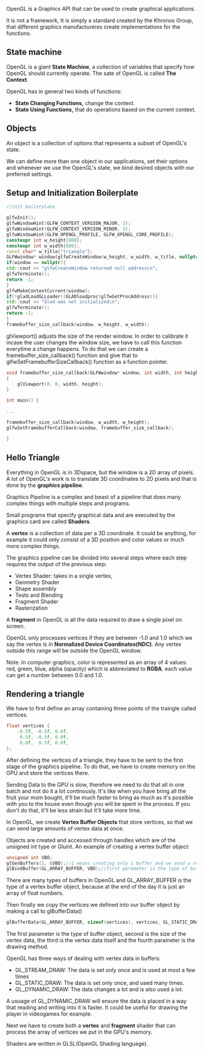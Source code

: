 OpenGL is a Graphics API that can be used to create graphical applications.

It is not a framework, It is simply a standard created by the Khronos Group, that different graphics manufactureres create implementations for the functions.

## State machine

OpenGL is a giant **State Machine**, a collection of variables that specify how OpenGL should currently operate. The sate of OpenGL is called **The Context**.

OpenGL has in general two kinds of functions:

* **State Changing Functions,** change the context.
* **State Using Functions,** that do operations based on the current context.


## Objects

An object is a collection of options that represents a subset of OpenGL's state.

We can define more than one object in our applications, set their options and whenever we use the OpenGL's state, we bind desired objects with our preferred settings. 

## Setup and Initialization Boilerplate

```C++
//init boilerplate

glfwInit();
glfwWindowHint(GLFW_CONTEXT_VERSION_MAJOR, 3);
glfwWindowHint(GLFW_CONTEXT_VERSION_MINOR, 3);
glfwWindowHint(GLFW_OPENGL_PROFILE, GLFW_OPENGL_CORE_PROFILE);
constexpr int w_height{800};
constexpr int w_width{600};
const char* w_title{"triangle"};
GLFWwindow* window{glfwCreateWindow(w_height, w_width, w_title, nullptr, nullptr)};
if(window == nullptr){
std::cout << "glfwCreateWindow returned null address\n";
glfwTerminate();
return -1;
}
glfwMakeContextCurrent(window);
if(!gladLoadGLLoader((GLADloadproc)glfwGetProcAddress)){
std::cout << "Glad was not initialized\n";
glfwTerminate();
return -1;
}
framebuffer_size_callback(window, w_height, w_width);
```

glViewport() adjusts the size of the render window. In order to calibrate it incase the user changes the window size, we have to call this function everytime a change happens. To do that we can create a framebuffer_size_callback() function and give that to glfwSetFramebufferSizeCallback() function as a function pointer.

```C++
void framebuffer_size_callback(GLFWwindow* window, int width, int height)
{
	glViewport(0, 0, width, height);
}

int main() {

...

framebuffer_size_callback(window, w_width, w_height);
glfwSetFramebufferCallback(window, framebuffer_size_callback);

}

```

## Hello Triangle

Everything in OpenGL is in 3Dspace, but the window is a 2D array of pixels. A lot of OpenGL's work is to translate 3D coordinates to 2D pixels and that is done by the **graphics pipeline**.

Graphics Pipeline is a complex and beast of a pipeline that does many complex things with multiple steps and programs.

Small programs that specify graphical data and are executed by the graphics card are called **Shaders**.

A **vertex** is a collection of data per a 3D coordinate. It could be anything, for example it could only consist of a 3D position and color values or much more complex things.

The graphics pipeline can be divided into several steps where each step requires the output of the previous step:

* Vertex Shader: takes in a single vertex, 
* Geometry Shader
* Shape assembly
* Tests and Blending
* Fragment Shader
* Rasterization

A **fragment** in OpenGL is all the data required to draw a single pixel on screen.

OpenGL only processes vertices if they are between -1.0 and 1.0 which we say the vertex is in **Normalized Device Coordinates(NDC)**.
Any vertex outside this range will be outside the OpenGL window.

Note: In computer graphics, color is represented as an array of 4 values: red, green, blue, alpha (opacity) which is abbreviated to **RGBA**. each value can get a number between 0.0 and 1.0.
## Rendering a triangle
We have to first define an array containing three points of the traingle called vertices.
```C++
float vertices {
	-0.5f, -0.5f, 0.0f,
	 0.5f, -0.5f, 0.0f,
	 0.0f,  0.5f, 0.0f,
};
```

After defining the vertices of a triangle, they have to be sent to the first stage of the graphics pipeline. To do that, we have to create memory on the GPU and store the vertices there. 

Sending Data to the GPU is slow, therefore we need to do that all in one batch and not do it a lot continously. It's like when you have bring all the fruit your mom bought, it'll be much faster to bring as much as it's possible with you to the house even though you will be spent in the process. If you don't do that, it'll be less strain but it'll take more time.

In OpenGL, we create **Vertex Buffer Objects** that store vertices, so that we can send large amounts of vertex data at once.

Objects are created and accessed through handles which are of the unsigned int type or Gluint.
An example of creating a vertex buffer object:

```C++
unsigned int VBO;
glGenBuffers(1, &VBO);//1 means creating only 1 buffer and we send a reference to VBO which is a handle for our Buffer
glBindBuffer(GL_ARRAY_BUFFER, VBO);//first parameter is the type of buffer
```

There are many types of buffers in OpenGL and GL_ARRAY_BUFFER is the type of a vertex buffer object, because at the end of the day it is just an array of float numbers.

Then finally we copy the vertices we defined into our buffer object by making a call to glBufferData()

```C++
glBufferData(GL_ARRAY_BUFFER, sizeof(vertices), vertices, GL_STATIC_DRAW);
```

The first parameter is the type of buffer object, second is the size of the vertex data, the third is the vertex data itself and the fourth parameter is the drawing method.

OpenGL has three ways of dealing with vertex data in buffers:

* GL_STREAM_DRAW: The data is set only once and is used at most a few times
* GL_STATIC_DRAW: The data is set only once, and used many times.
* GL_DYNAMIC_DRAW: The data changes a lot and is also used a lot.

A usuage of GL_DYNAMIC_DRAW will ensure the data is placed in a way that reading and writing into it is faster. It could be useful for drawing the player in videogames for example.

Next we have to create both a **vertex** and **fragment** shader that can process the array of vertices we put in the GPU's memory.

Shaders are written in GLSL(OpenGL Shading language).







